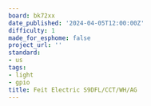 ```yaml
---
board: bk72xx
date_published: '2024-04-05T12:00:00Z'
difficulty: 1
made_for_esphome: false
project_url: ''
standard:
- us
tags:
- light
- gpio
title: Feit Electric S9DFL/CCT/WH/AG
---
```


